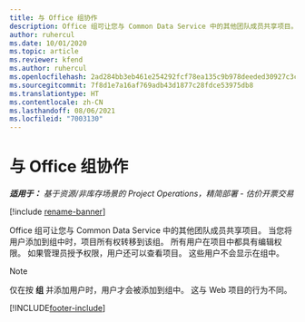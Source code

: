 ```yaml
---
title: 与 Office 组协作
description: Office 组可让您与 Common Data Service 中的其他团队成员共享项目。
author: ruhercul
ms.date: 10/01/2020
ms.topic: article
ms.reviewer: kfend
ms.author: ruhercul
ms.openlocfilehash: 2ad284bb3eb461e254292fcf78ea135c9b978deeded30927c3c442afc2ec0b7e
ms.sourcegitcommit: 7f8d1e7a16af769adb43d1877c28fdce53975db8
ms.translationtype: HT
ms.contentlocale: zh-CN
ms.lasthandoff: 08/06/2021
ms.locfileid: "7003130"
---
```

# <a name="collaboration-with-office-groups"></a>与 Office 组协作

_**适用于：** 基于资源/非库存场景的 Project Operations，精简部署 - 估价开票交易_

[!include [rename-banner](~/includes/cc-data-platform-banner.md)]

Office 组可让您与 Common Data Service 中的其他团队成员共享项目。 当您将用户添加到组中时，项目所有权转移到该组。 所有用户在项目中都具有编辑权限。 如果管理员授予权限，用户还可以查看项目。 这些用户不会显示在组中。

> [!NOTE] 
> 仅在按 **组** 并添加用户时，用户才会被添加到组中。 这与 Web 项目的行为不同。 



[!INCLUDE[footer-include](../includes/footer-banner.md)]